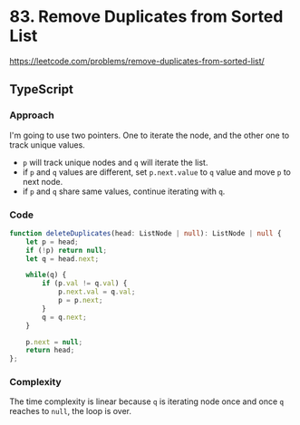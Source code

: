 # 83. Remove Duplicates from Sorted List
https://leetcode.com/problems/remove-duplicates-from-sorted-list/

## TypeScript

### Approach
I'm going to use two pointers. One to iterate the node, and the other one to track unique values.

- `p` will track unique nodes and `q` will iterate the list.
- if `p` and `q` values are different, set `p.next.value` to `q` value and move `p` to next node.
- if `p` and `q` share same values, continue iterating with `q`.

### Code
```ts
function deleteDuplicates(head: ListNode | null): ListNode | null {
    let p = head;
    if (!p) return null;
    let q = head.next;

    while(q) {
        if (p.val != q.val) {
            p.next.val = q.val;
            p = p.next;
        }
        q = q.next;
    }

    p.next = null;
    return head;
};
```

### Complexity
The time complexity is linear because `q` is iterating node once and once `q` reaches to `null`, the loop is over.